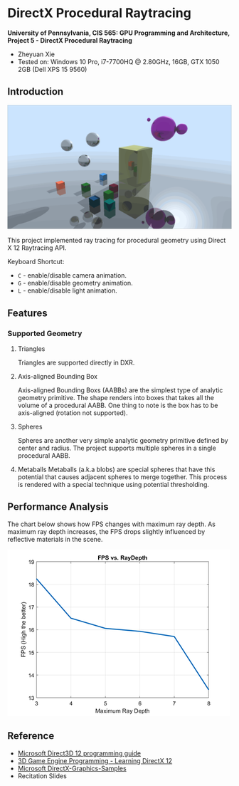 # DirectX Procedural Raytracing
**University of Pennsylvania, CIS 565: GPU Programming and Architecture,
Project 5 - DirectX Procedural Raytracing**

* Zheyuan Xie
* Tested on: Windows 10 Pro, i7-7700HQ @ 2.80GHz, 16GB, GTX 1050 2GB (Dell XPS 15 9560)

## Introduction

![](images/dxr.gif)

This project implemented ray tracing for procedural geometry using Direct X 12 Raytracing API.

Keyboard Shortcut:

 - `C` - enable/disable camera animation.
 - `G` - enable/disable geometry animation.
 - `L` - enable/disable light animation.

## Features

### Supported Geometry
 1. Triangles
    
    Triangles are supported directly in DXR.

 2. Axis-aligned Bounding Box
    
    Axis-aligned Bounding Boxs (AABBs) are the simplest type of analytic geometry primitive. The shape renders into boxes that takes all the volume of a procedural AABB. One thing to note is the box has to be axis-aligned (rotation not supported).

 3. Spheres
    
    Spheres are another very simple analytic geometry primitive defined by center and radius. The project supports multiple spheres in a single procedural AABB.
    
 4. Metaballs
    Metaballs (a.k.a blobs) are special spheres that have this potential that causes adjacent spheres to merge together. This process is rendered with a special technique using potential thresholding.


## Performance Analysis
The chart below shows how FPS changes with maximum ray depth. As maximum ray depth increases, the FPS drops slightly influenced by reflective materials in the scene.

![](images/performance.png)

## Reference
 - [Microsoft Direct3D 12 programming guide](https://docs.microsoft.com/en-us/windows/win32/direct3d12/directx-12-programming-guide)
 - [3D Game Engine Programming - Learning DirectX 12](https://www.3dgep.com/learning-directx-12-2/#Introduction)
 - [Microsoft DirectX-Graphics-Samples](https://github.com/microsoft/DirectX-Graphics-Samples)
 - Recitation Slides
